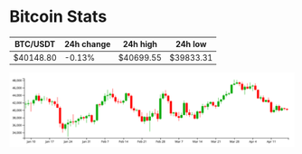# Bitcoin Stats

BTC/USDT|24h change|24h high|24h low|
|---|---|---|---|
|$40148.80|-0.13%|$40699.55|$39833.31|

<img src="./chart.svg">
